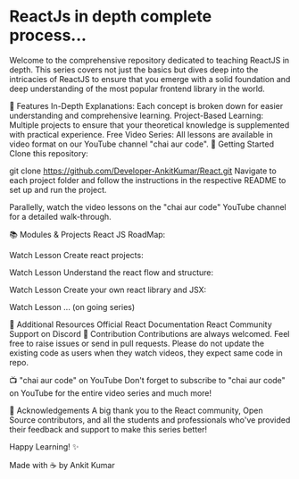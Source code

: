 ﻿# ReactJs in depth complete process...

 Welcome to the comprehensive repository dedicated to teaching ReactJS in depth. This series covers not just the basics but dives deep into the intricacies of ReactJS to ensure that you emerge with a solid foundation and deep understanding of the most popular frontend library in the world.

🌟 Features
In-Depth Explanations: Each concept is broken down for easier understanding and comprehensive learning.
Project-Based Learning: Multiple projects to ensure that your theoretical knowledge is supplemented with practical experience.
Free Video Series: All lessons are available in video format on our YouTube channel "chai aur code".
🚀 Getting Started
Clone this repository:

git clone https://github.com/Developer-AnkitKumar/React.git
Navigate to each project folder and follow the instructions in the respective README to set up and run the project.

Parallelly, watch the video lessons on the "chai aur code" YouTube channel for a detailed walk-through.

📚 Modules & Projects
React JS RoadMap:

Watch Lesson
Create react projects:

Watch Lesson
Understand the react flow and structure:

Watch Lesson
Create your own react library and JSX:

Watch Lesson
... (on going series)

📖 Additional Resources
Official React Documentation
React Community Support on Discord
💼 Contribution
Contributions are always welcomed. Feel free to raise issues or send in pull requests. Please do not update the existing code as users when they watch videos, they expect same code in repo.

📺 "chai aur code" on YouTube
Don't forget to subscribe to "chai aur code" on YouTube for the entire video series and much more!

🙏 Acknowledgements
A big thank you to the React community, Open Source contributors, and all the students and professionals who've provided their feedback and support to make this series better!

Happy Learning! ✨

Made with ☕️ by Ankit Kumar
